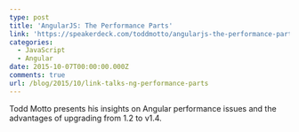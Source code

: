 ```yaml
---
type: post
title: 'AngularJS: The Performance Parts'
link: 'https://speakerdeck.com/toddmotto/angularjs-the-performance-parts'
categories:
  - JavaScript
  - Angular
date: 2015-10-07T00:00:00.000Z
comments: true
url: /blog/2015/10/link-talks-ng-performance-parts
---
```

Todd Motto presents his insights on Angular performance issues and the advantages of upgrading from 1.2 to v1.4.
